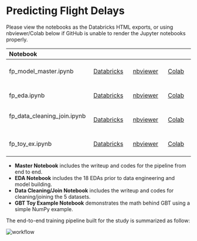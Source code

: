# Predicting Flight Delays

Please view the notebooks as the Databricks HTML exports, or using nbviewer/Colab below if GitHub is unable to render the Jupyter notebooks properly.   

| Notebook      |  |  | |
| :---------- | ----------- | ----------- | ----------- |
| fp_model_master.ipynb &nbsp;&nbsp; | &nbsp;&nbsp; [Databricks](https://yintrigue.github.io/ml_flight_delays/src/html/fp_model_master.html) &nbsp;&nbsp; | &nbsp;&nbsp; [nbviewer](https://nbviewer.jupyter.org/github/yintrigue/portfolio-ds/blob/master/ml_flight_delays/src/fp_model_master.ipynb) &nbsp;&nbsp; | &nbsp;&nbsp; [Colab](https://colab.research.google.com/github/yintrigue/portfolio-ds/blob/master/ml_flight_delays/src/fp_model_master.ipynb) &nbsp;&nbsp; |
| fp_eda.ipynb &nbsp;&nbsp; | &nbsp;&nbsp; [Databricks](https://yintrigue.github.io/ml_flight_delays/src/html/fp_eda.html) &nbsp;&nbsp; | &nbsp;&nbsp; [nbviewer](https://nbviewer.jupyter.org/github/yintrigue/portfolio-ds/blob/master/ml_flight_delays/src/fp_eda.ipynb) &nbsp;&nbsp; | &nbsp;&nbsp; [Colab](https://colab.research.google.com/github/yintrigue/portfolio-ds/blob/master/ml_flight_delays/src/fp_eda.ipynb) &nbsp;&nbsp; |
| fp_data_cleaning_join.ipynb &nbsp;&nbsp; | &nbsp;&nbsp; [Databricks](https://yintrigue.github.io/ml_flight_delays/src/html/fp_data_cleaning_join.html) &nbsp;&nbsp; | &nbsp;&nbsp; [nbviewer](https://nbviewer.jupyter.org/github/yintrigue/portfolio-ds/blob/master/ml_flight_delays/src/fp_data_cleaning_join.ipynb) &nbsp;&nbsp; | &nbsp;&nbsp; [Colab](https://colab.research.google.com/github/yintrigue/portfolio-ds/blob/master/ml_flight_delays/src/fp_data_cleaning_join.ipynb) &nbsp;&nbsp; |
| fp_toy_ex.ipynb &nbsp;&nbsp; | &nbsp;&nbsp; [Databricks](https://yintrigue.github.io/ml_flight_delays/src/html/fp_toy_ex.html) &nbsp;&nbsp; | &nbsp;&nbsp; [nbviewer](https://nbviewer.jupyter.org/github/yintrigue/portfolio-ds/blob/master/ml_flight_delays/src/fp_toy_ex.ipynb) &nbsp;&nbsp; | &nbsp;&nbsp; [Colab](https://colab.research.google.com/github/yintrigue/portfolio-ds/blob/master/ml_flight_delays/src/fp_toy_ex.ipynb) &nbsp;&nbsp; |

- **Master Notebook** includes the writeup and codes for the pipeline from end to end.
- **EDA Notebook** includes the 18 EDAs prior to data engineering and model building.
- **Data Cleaning/Join Notebook** includes the writeup and codes for cleaning/joining the 5 datasets.
- **GBT Toy Example Notebook** demonstrates the math behind GBT using a simple NumPy example. 

The end-to-end training pipeline built for the study is summarized as follow:

![workflow](https://www.dropbox.com/s/tgmv2b2kn0pdfh0/pipeline.png?raw=1) 